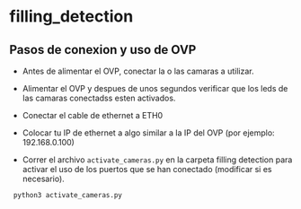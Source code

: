 filling_detection
===

## Pasos de conexion y uso de OVP
- Antes de alimentar el OVP, conectar la o las camaras a utilizar.
- Alimentar el OVP y despues de unos segundos verificar que los leds de las camaras conectadss esten activados.
- Conectar el cable de ethernet a ETH0
- Colocar tu IP de ethernet a algo similar a la IP del OVP (por ejemplo: 192.168.0.100)

- Correr el archivo `activate_cameras.py` en la carpeta filling detection para activar el uso de los puertos que se han conectado (modificar si es necesario).

``` python3 activate_cameras.py```






